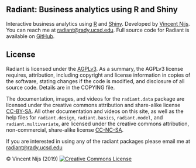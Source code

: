## Radiant: Business analytics using R and Shiny

Interactive business analytics using [R](https://www.r-project.org/) and [Shiny](https://shiny.rstudio.com/). Developed by <a href="http://rady.ucsd.edu/people/faculty/nijs/" target="_blank">Vincent Nijs</a>. You can reach me at radiant@rady.ucsd.edu. Full source code for Radiant is available on <a href="https://github.com/radiant-rstats" target="_blank">GitHub</a>.

## License


Radiant is licensed under the <a href="https://tldrlegal.com/license/gnu-affero-general-public-license-v3-(agpl-3.0)" target="\_blank">AGPLv3</a>. As a summary, the AGPLv3 license requires, attribution, including copyright and license information in copies of the software, stating changes if the code is modified, and disclosure of all source code. Details are in the COPYING file.

The documentation, images, and videos for the `radiant.data` package are licensed under the creative commons attribution and share-alike license <a href="https://creativecommons.org/licenses/by-sa/4.0/" target="_blank">CC-BY-SA</a>. All other documentation and videos on this site, as well as the help files for `radiant.design`, `radiant.basics`, `radiant.model`, and `radiant.multivariate`, are licensed under the creative commons attribution, non-commercial, share-alike license <a href="https://creativecommons.org/licenses/by-nc-sa/4.0/" target="_blank">CC-NC-SA</a>.

If you are interested in using any of the radiant packages please email me at radiant@rady.ucsd.edu

&copy; Vincent Nijs (2019) <a rel="license" href="https://creativecommons.org/licenses/by-nc-sa/4.0/" target="_blank"><img alt="Creative Commons License" style="border-width:0" src="https://github.com/radiant-rstats/radiant.data/blob/master/inst/app/www/imgs/by-sa.png" /></a>

